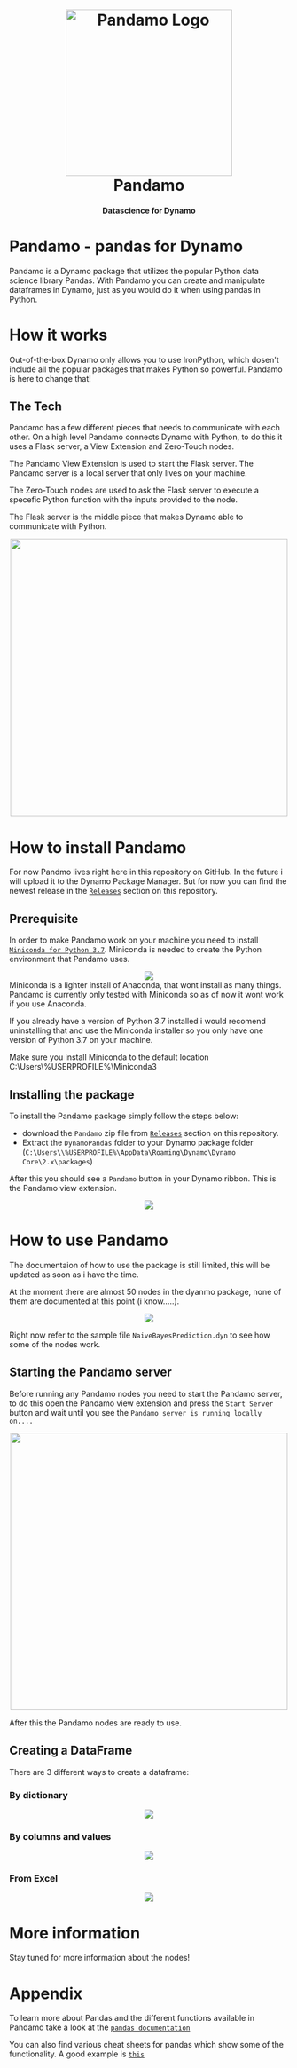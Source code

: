 
<h1 align="center">
 <img src="./Images/pandamo.png" alt="Pandamo Logo" width="300">
  <br>
  Pandamo
  <br>
</h1>

<h4 align="center">Datascience for Dynamo</h4>


# Pandamo - pandas for Dynamo
Pandamo is a Dynamo package that utilizes the popular Python data science library Pandas. With Pandamo you can create and manipulate dataframes in Dynamo, just as you would do it when using pandas in Python.

# How it works
Out-of-the-box Dynamo only allows you to use IronPython, which dosen't include all the popular packages that makes Python so powerful. Pandamo is here to change that!

## The Tech
Pandamo has a few different pieces that needs to communicate with each other. On a high level Pandamo connects Dynamo with Python, to do this it uses a Flask server, a View Extension and Zero-Touch nodes.

The Pandamo View Extension is used to start the Flask server. The Pandamo server is a local server that only lives on your machine.

The Zero-Touch nodes are used to ask the Flask server to execute a specefic Python function with the inputs provided to the node.

The Flask server is the middle piece that makes Dynamo able to communicate with Python.
<div align="center">
<img src="./Images/the_tech.png" width="500"/>
</div>

# How to install Pandamo
For now Pandmo lives right here in this repository on GitHub. In the future i will upload it to the Dynamo Package Manager. But for now you can find the newest release in the [`Releases`](https://github.com/SHKnudsen/Pandamo/releases) section on this repository.

## Prerequisite
In order to make Pandamo work on your machine you need to install [`Miniconda for Python 3.7`](https://docs.conda.io/en/latest/miniconda.html). Miniconda is needed to create the Python environment that Pandamo uses.
<div align="center"><img src="./Images/miniconda_install.png" /></div> 
Miniconda is a lighter install of Anaconda, that wont install as many things. Pandamo is currently only tested with Miniconda so as of now it wont work if you use Anaconda. 

If you already have a version of Python 3.7 installed i would recomend uninstalling that and use the Miniconda installer so you only have one version of Python 3.7 on your machine. 

Make sure you install Miniconda to the default location C:\Users\\%USERPROFILE%\Miniconda3

## Installing the package
To install the Pandamo package simply follow the steps below:
- download the `Pandamo` zip file from [`Releases`](https://github.com/SHKnudsen/Pandamo/releases) section on this repository.
- Extract the `DynamoPandas` folder to your Dynamo package folder (`C:\Users\\%USERPROFILE%\AppData\Roaming\Dynamo\Dynamo Core\2.x\packages`)

After this you should see a `Pandamo` button in your Dynamo ribbon. This is the Pandamo view extension.
<div align="center"><img src="./Images/dynamo_ribbon.png" /></div> 

# How to use Pandamo
The documentaion of how to use the package is still limited, this will be updated as soon as i have the time.

At the moment there are almost 50 nodes in the dyanmo package, none of them are documented at this point (i know.....).
<div align="center"><img src="./Images/all_nodes.png" /></div> 

Right now refer to the sample file `NaiveBayesPrediction.dyn` to see how some of the nodes work.

## Starting the Pandamo server
Before running any Pandamo nodes you need to start the Pandamo server, to do this open the Pandamo view extension and press the `Start Server` button and wait until you see the `Pandamo server is running locally on....`
<div align="center"><img src="./Images/start_pandamo_server.png" width="500"/></div> 

After this the Pandamo nodes are ready to use.

## Creating a DataFrame
There are 3 different ways to create a dataframe:

### By dictionary
<div align="center"><img src="./Images/dataframe_by_dictionary.png" /></div> 

### By columns and values
<div align="center"><img src="./Images/dataframe_by_columns_values.png" /></div> 

### From Excel
<div align="center"><img src="./Images/dataframe_from_excel.png" /></div> 

# More information
Stay tuned for more information about the nodes!

# Appendix
To learn more about Pandas and the different functions available in Pandamo take a look at the [`pandas documentation`](https://pandas.pydata.org/pandas-docs/stable/)

You can also find various cheat sheets for pandas which show some of the functionality. A good example is [`this`](https://github.com/pandas-dev/pandas/blob/master/doc/cheatsheet/Pandas_Cheat_Sheet.pdf)


